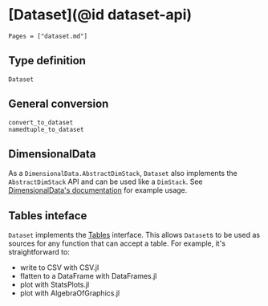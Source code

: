 # [Dataset](@id dataset-api)

```@index
Pages = ["dataset.md"]
```

## Type definition

```@docs
Dataset
```

## General conversion

```@docs
convert_to_dataset
namedtuple_to_dataset
```

## DimensionalData

As a `DimensionalData.AbstractDimStack`, `Dataset` also implements the `AbstractDimStack` API and can be used like a `DimStack`.
See [DimensionalData's documentation](https://rafaqz.github.io/DimensionalData.jl/stable/) for example usage.

## Tables inteface

`Dataset` implements the [Tables](https://github.com/JuliaData/Tables.jl) interface.
This allows `Dataset`s to be used as sources for any function that can accept a table.
For example, it's straightforward to:
- write to CSV with CSV.jl
- flatten to a DataFrame with DataFrames.jl
- plot with StatsPlots.jl
- plot with AlgebraOfGraphics.jl
